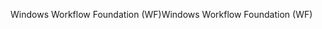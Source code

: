 <span data-ttu-id="fe270-101">Windows Workflow Foundation (WF)</span><span class="sxs-lookup"><span data-stu-id="fe270-101">Windows Workflow Foundation (WF)</span></span>